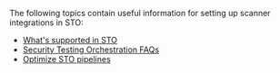 The following topics contain useful information for setting up scanner integrations in STO:

- [What's supported in STO](/docs/security-testing-orchestration/whats-supported/sto-deployments)
- [Security Testing Orchestration FAQs](/docs/faqs/security-testing-orchestration)
- [Optimize STO pipelines](/docs/security-testing-orchestration/use-sto/set-up-sto-pipelines/optimize-sto-pipelines)
